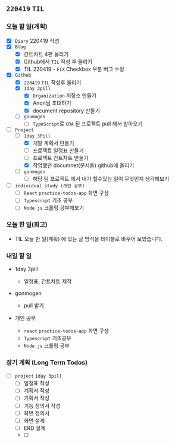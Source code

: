 ## `220419` `TIL`

### 오늘 할 일(계획)

- [x] `Diary` 220419 작성
- [x] `Blog`
  - [x] 간트차트 4편 올리기
  - [x] Github에서 `TIL` 작성 후 올리기
  - [x] TIL 220419 - `FIX` Checkbox 부분 버그 수정
- [x] `Github`
  - [x] `220419` `TIL` 작성후 올리기
  - [x] `1day 3pill`
    - [x] `Organization` 저장소 만들기
    - [x] Anon님 초대하기
    - [x] document repository 만들기
  - [ ] `gonmogen`
    - [ ] `TypeScript`로 `CRA` 된 프로젝트 pull 해서 받아오기
- [ ] `Project`
  - [ ] `1day 3Pill`
    - [x] 개발 계획서 만들기
    - [ ] 프로젝트 일정표 만들기
    - [ ] 프로젝트 간트차트 만들기
    - [x] 작업했던 documnet(문서들) github에 올리기
  - [ ] `gonmogen`
    - [ ] 해당 팀 프로젝트 에서 내가 할수있는 일이 무엇인지 생각해보기
- [ ] `individual study (개인 공부)`
  - [ ] `React` `practice-todos-app` 화면 구상
  - [ ] `Typescript` 기초 공부
  - [ ] `Node.js` 크롤링 공부해보기

### 오늘 한 일(회고)

- TIL 오늘 한 일(계획) 에 있는 글 방식을 테이블로 바꾸어 보았습니다.

### 내일 할 일

- 1day 3pill

  - 일정표, 간트차트 제작

- gonmogen

  - pull 받기

- 개인 공부
  - `react` `practice-todos-app` 화면 구상
  - `Typescript` 기초공부
  - `Node.js` 크롤링 공부

### 장기 계획 (Long Term Todos)

- [ ] `project` `1day 3pill`
  - [ ] 일정표 작성
  - [ ] 계획서 작성
  - [ ] 기획서 작성
  - [ ] 기능 정의서 작성
  - [ ] 화면 정의서
  - [ ] 화면 설계
  - [ ] ERD 설계
  - [ ]
